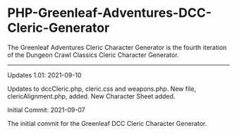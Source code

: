 # PHP-Greenleaf-Adventures-DCC-Cleric-Generator
The Greenleaf Adventures Cleric Character Generator is the fourth iteration of the Dungeon Crawl Classics Cleric Character Generator. 

----------------


Updates 1.01: 2021-09-10

Updates to dccCleric.php, cleric.css and weapons.php.  New file, clericAlignment.php, added.  New Character Sheet added.



Initial Commit: 2021-09-07

The initial commit for the Greenleaf DCC Cleric Character Generator.
